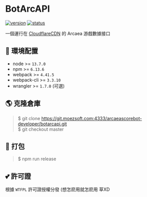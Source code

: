 # BotArcAPI

[![version](https://img.shields.io/static/v1?label=version&message=1.0.0&color=green&style=flat-square)](#)
[![status](https://img.shields.io/static/v1?label=build&message=failing&color=red&style=flat-square)](#)

一個運行在 [CloudflareCDN](https://workers.cloudflare.com/) 的 Arcaea 游戲數據接口<br>

## 🤔 環境配置
- node >= `13.7.0`
- npm >= `6.13.6`
- webpack >= `4.41.5`
- webpack-cli >= `3.3.10`
- wrangler >= `1.7.0` (可選)

## 🌎 克隆倉庫
> $ git clone https://git.moezsoft.com:4333/arcaeascorebot-developer/botarcapi.git  
> $ git checkout master

## 🎉 打包
> $ npm run release

## 💕 許可證
根據 `WTFPL` 許可證授權分發 (想怎麽用就怎麽用 草XD
